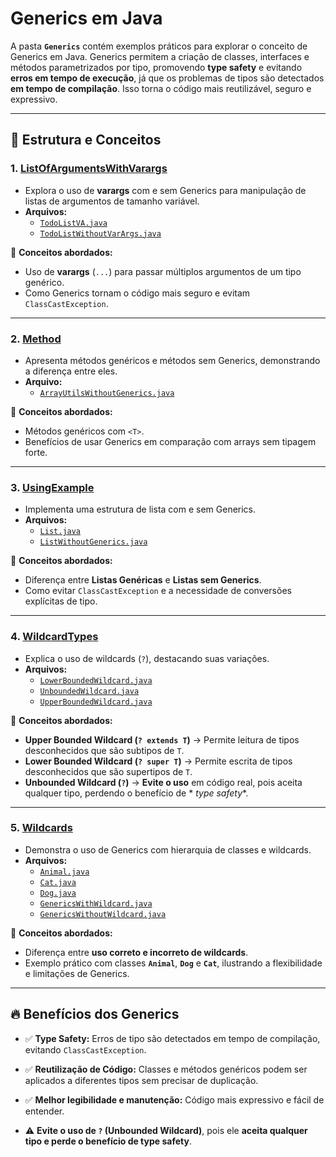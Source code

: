 # Generics em Java

A pasta **`Generics`** contém exemplos práticos para explorar o conceito de Generics em Java. Generics permitem a
criação de classes, interfaces e métodos parametrizados por tipo, promovendo **type safety** e evitando **erros em tempo
de execução**, já que os problemas de tipos são detectados **em tempo de compilação**. Isso torna o código mais
reutilizável, seguro e expressivo.

---

## 📘 Estrutura e Conceitos

### 1. [ListOfArgumentsWithVarargs](ListOfArgumentsWithVarargs)

- Explora o uso de **varargs** com e sem Generics para manipulação de listas de argumentos de tamanho variável.
- **Arquivos:**
    - [`TodoListVA.java`](ListOfArgumentsWithVarargs/TodoListVA.java)
    - [`TodoListWithoutVarArgs.java`](ListOfArgumentsWithVarargs/TodoListWithoutVarArgs.java)

📌 **Conceitos abordados:**

- Uso de **varargs** (`...`) para passar múltiplos argumentos de um tipo genérico.
- Como Generics tornam o código mais seguro e evitam `ClassCastException`.

---

### 2. [Method](Method)

- Apresenta métodos genéricos e métodos sem Generics, demonstrando a diferença entre eles.
- **Arquivo:**
    - [`ArrayUtilsWithoutGenerics.java`](Method/ArrayUtilsWithoutGenerics.java)

📌 **Conceitos abordados:**

- Métodos genéricos com `<T>`.
- Benefícios de usar Generics em comparação com arrays sem tipagem forte.

---

### 3. [UsingExample](UsingExample)

- Implementa uma estrutura de lista com e sem Generics.
- **Arquivos:**
    - [`List.java`](UsingExample/List.java)
    - [`ListWithoutGenerics.java`](UsingExample/ListWithoutGenerics.java)

📌 **Conceitos abordados:**

- Diferença entre **Listas Genéricas** e **Listas sem Generics**.
- Como evitar `ClassCastException` e a necessidade de conversões explícitas de tipo.

---

### 4. [WildcardTypes](WildcardTypes)

- Explica o uso de wildcards (`?`), destacando suas variações.
- **Arquivos:**
    - [`LowerBoundedWildcard.java`](WildcardTypes/LowerBoundedWildcard.java)
    - [`UnboundedWildcard.java`](WildcardTypes/UnboundedWildcard.java)
    - [`UpperBoundedWildcard.java`](WildcardTypes/UpperBoundedWildcard.java)

📌 **Conceitos abordados:**

- **Upper Bounded Wildcard (`? extends T`)** → Permite leitura de tipos desconhecidos que são subtipos de `T`.
- **Lower Bounded Wildcard (`? super T`)** → Permite escrita de tipos desconhecidos que são supertipos de `T`.
- **Unbounded Wildcard (`?`)** → **Evite o uso** em código real, pois aceita qualquer tipo, perdendo o benefício de *
  *type safety**.

---

### 5. [Wildcards](Wildcards)

- Demonstra o uso de Generics com hierarquia de classes e wildcards.
- **Arquivos:**
    - [`Animal.java`](Wildcards/Animal.java)
    - [`Cat.java`](/Wildcards/Cat.java)
    - [`Dog.java`](Wildcards/Dog.java)
    - [`GenericsWithWildcard.java`](Wildcards/GenericsWithWildcard.java)
    - [`GenericsWithoutWildcard.java`](Wildcards/GenericsWithoutWildcard.java)

📌 **Conceitos abordados:**

- Diferença entre **uso correto e incorreto de wildcards**.
- Exemplo prático com classes **`Animal`**, **`Dog`** e **`Cat`**, ilustrando a flexibilidade e limitações de Generics.

---

## 🔥 Benefícios dos Generics

- ✅ **Type Safety:** Erros de tipo são detectados em tempo de compilação, evitando `ClassCastException`.
- ✅ **Reutilização de Código:** Classes e métodos genéricos podem ser aplicados a diferentes tipos sem precisar de
  duplicação.
- ✅ **Melhor legibilidade e manutenção:** Código mais expressivo e fácil de entender.

- ⚠️ **Evite o uso de `?` (Unbounded Wildcard)**, pois ele **aceita qualquer tipo e perde o benefício de type safety**.
